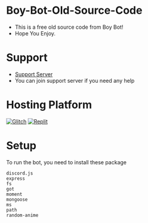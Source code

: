 # Boy-Bot-Old-Source-Code
- This is a free old source code from Boy Bot! 
- Hope You Enjoy.
# Support
- [Support Server](https://discord.gg/rr2N4UaHk2)
- You can join support server if you need any help
# Hosting Platform
[![Glitch](https://cdn.glitch.com/2703baf2-b643-4da7-ab91-7ee2a2d00b5b%2Fremix-button.svg)](https://glitch.com/edit/#!/import/git?url=https://github.com/BobRoblox2020/Boy-Bot-Old-Source-Code)
[![Replit](https://repl.it/badge/github/SudhanPlayz/Discord-MusicBot)](https://replit.com/@BobRoblox/Boy-Bot-Old-Source-Code)
# Setup
To run the bot, you need to install these package
```
discord.js
express   
fs
got
moment
mongoose
ms
path
random-anime
```
